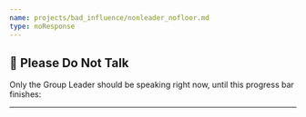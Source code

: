```yaml
---
name: projects/bad_influence/nonleader_nofloor.md
type: noResponse
---
```


## 🛑 Please Do Not Talk

Only the Group Leader should be speaking right now, until this progress bar finishes:

---
